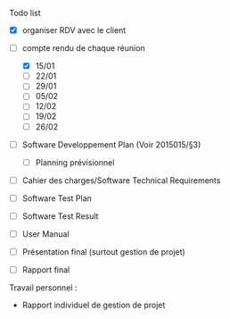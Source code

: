 Todo list

- [x] organiser RDV avec le client
- [ ] compte rendu de chaque réunion
    - [x] 15/01
    - [ ] 22/01
    - [ ] 29/01
    - [ ] 05/02
    - [ ] 12/02
    - [ ] 19/02
    - [ ] 26/02
- [ ] Software Developpement Plan (Voir 2015015/§3)
    - [ ] Planning prévisionnel
- [ ] Cahier des charges/Software Technical Requirements
- [ ] Software Test Plan
- [ ] Software Test Result
- [ ] User Manual
- [ ] Présentation final (surtout gestion de projet)
- [ ] Rapport final


Travail personnel :
- Rapport individuel de gestion de projet
